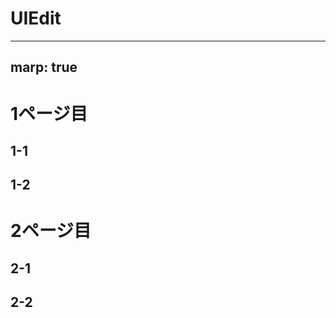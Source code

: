 # UIEdit
---
marp: true
---
<!--
headingDivider: 1
-->

# 1ページ目
## 1-1
## 1-2

# 2ページ目
## 2-1
## 2-2
